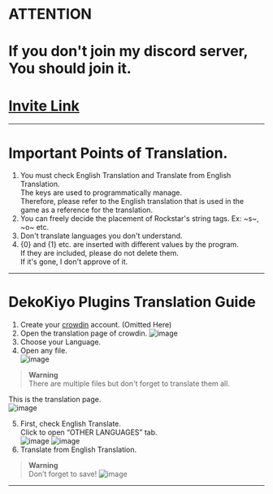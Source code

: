 # ATTENTION
# If you don't join my discord server, You should join it.
# [Invite Link](https://discord.gg/ZxJbeR9Agg)

***

# Important Points of Translation.
1. You must check English Translation and Translate from English Translation.<br>
The keys are used to programmatically manage.<br>
Therefore, please refer to the English translation that is used in the game as a reference for the translation.<br>
2. You can freely decide the placement of Rockstar's string tags.
Ex: ~s~, ~o~ etc.<br>
3. Don't translate languages you don't understand.<br>
4. {0} and {1} etc. are inserted with different values by the program.<br>
If they are included, please do not delete them.<br>
If it's gone, I don't approve of it.

***

# DekoKiyo Plugins Translation Guide
1. Create your [crowdin](https://crowdin.com/) account. (Omitted Here)
2. Open the translation page of crowdin.
![image](https://github.com/DekoKiyo/DynamicLSPDFR/assets/97837904/fee1adda-f18a-4b04-8bff-b2a4e3560dd3)
3. Choose your Language.
4. Open any file.<br/>
![image](https://github.com/DekoKiyo/DynamicLSPDFR/assets/97837904/5213a650-7cac-4c71-bba0-6e4dcf4880e2)

> **Warning**<br>
> There are multiple files but don't forget to translate them all.<br>

This is the translation page.<br>
![image](https://user-images.githubusercontent.com/97837904/222933604-c4fb54ed-3ae6-4976-9c55-63da3c2ec9ea.png)

5. First, check English Translate.<br>
Click to open “OTHER LANGUAGES” tab.<br>
![image](https://user-images.githubusercontent.com/97837904/222933610-4f73cda4-3ea2-4b23-9255-eb4c8d1b4f83.png)
![image](https://user-images.githubusercontent.com/97837904/222933615-67585349-8b1a-4105-b59a-2a9c8cd1b2bc.png)
6. Translate from English Translation.
> **Warning**<br>
> Don’t forget to save!
![image](https://user-images.githubusercontent.com/97837904/222933632-29f6b764-fbbf-49a1-9110-04ebda799fb7.png)

***